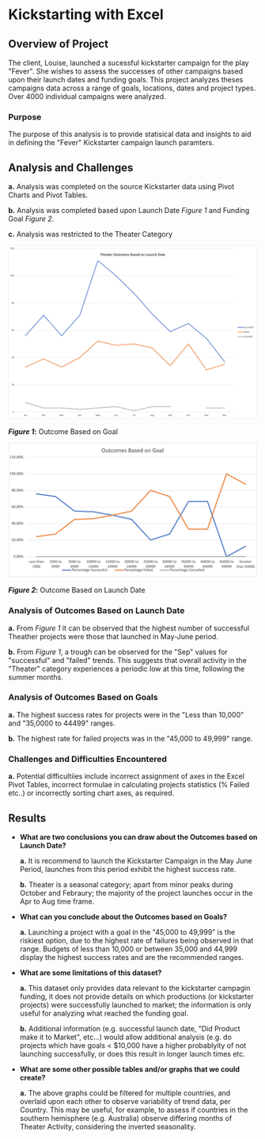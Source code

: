 ﻿# Kickstarting with Excel

  

## **Overview of Project**
The client, Louise, launched a sucessful kickstarter campaign for the play "Fever". She wishes to assess the successes of other campaigns based upon their launch dates and  funding goals. This project analyzes theses campaigns data across a range of goals, locations, dates and project types. Over 4000 individual campaigns were analyzed. 


### **Purpose**
The purpose of this analysis is to provide statisical data and insights to aid in defining the "Fever" Kickstarter campaign launch paramters.

  

## **Analysis and Challenges**
**a.** Analysis was completed on the source Kickstarter data using Pivot Charts and Pivot Tables.

**b.** Analysis was completed based upon Launch Date *Figure 1* and Funding Goal *Figure 2*.

**c.** Analysis was restricted to the Theater Category

  

![Figure 1](https://github.com/CR-HSDC/Kickstarter-analysis/blob/main/resources/Theater_Outcomes_vs_Launch.png)

**_Figure 1_:** Outcome Based on Goal

![Figure 2](https://github.com/CR-HSDC/Kickstarter-analysis/blob/main/resources/Outcomes_vs_Goals.png)

**_Figure 2_:** Outcome Based on Launch Date

  
  

### **Analysis of Outcomes Based on Launch Date**
**a.** From *Figure 1* it can be observed that the highest number of successful Theather projects were those that launched in May-June period.

**b.** From *Figure 1*, a trough can be observed for the "Sep" values for "successful" and "failed" trends. This suggests that overall activity in the "Theater" category experiences a periodic low at this time, following the summer months.

 

### **Analysis of Outcomes Based on Goals**
**a.** The highest success rates for  projects were in the "Less than 10,000" and "35,0000 to 44499" ranges.

**b.** The highest rate for failed projects was in the "45,000 to 49,999" range.


### **Challenges and Difficulties Encountered**

**a.** Potential difficultiies include incorrect assignment of axes in the Excel Pivot Tables, incorrect formulae in calculating projects statistics (% Failed etc..) or incorrectly sorting chart axes, as required.


## **Results**
-  **What are two conclusions you can draw about the Outcomes based on Launch Date?**

	**a.** It is recommend to launch the Kickstarter Campaign in the May June Period, launches from this period exhibit the highest success rate.
	
	**b.** Theater is a seasonal category; apart from minor peaks during October and Febraury; the majority of the project launches occur in the Apr to Aug time frame.

  

-  **What can you conclude about the Outcomes based on Goals?**

	**a.** Launching a project with a goal in the "45,000 to 49,999" is the riskiest option, due to the highest rate of failures being observed in that range. Budgets of less than 10,000 or between 35,000 and 44,999 display the highest success rates and are the recommended ranges.

-  **What are some limitations of this dataset?**

	**a.** This dataset only provides data relevant to the kickstarter campagin funding, it does not provide details on which productions (or kickstarter projects) were successfully launched to market; the information is only useful for analyzing what reached the funding goal.
	
	**b.** Additional information (e.g. successful launch date, "Did Product make it to Market", etc...) would allow additional analysis (e.g. do projects which have goals < $10,000 have a higher probablyity of not launching successfully, or does this result in longer launch times etc.

  
-  **What are some other possible tables and/or graphs that we could create?**
		
	**a.** The above graphs could be filtered for multiple countries, and overlaid upon each other to observe variability of trend data, per Country. This may be useful, for example, to assess if countries in the southern hemisphere (e.g. Australia) observe differing months of Theater Activity, considering the inverted seasonality.
